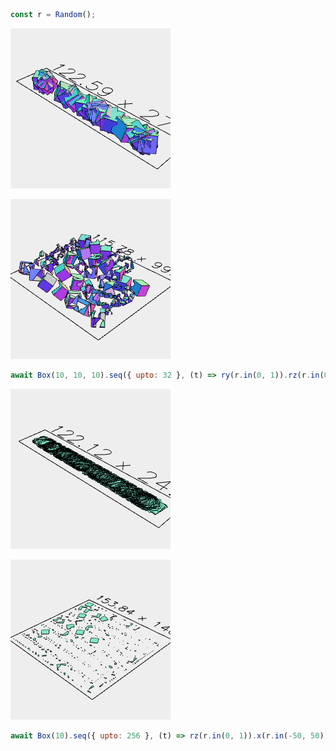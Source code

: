 ```JavaScript
const r = Random();
```

![Image](disjoint.md.$1_1.png)

![Image](disjoint.md.$1_2.png)

```JavaScript
await Box(10, 10, 10).seq({ upto: 32 }, (t) => ry(r.in(0, 1)).rz(r.in(0, 1)).x(r.in(-50, 50)), Group).view(1).disjoint().pack().view(2);
```

![Image](disjoint.md.$2_1.png)

![Image](disjoint.md.$2_2.png)

```JavaScript
await Box(10).seq({ upto: 256 }, (t) => rz(r.in(0, 1)).x(r.in(-50, 50)), Group).view(1).disjoint().pack().view(2);
```
